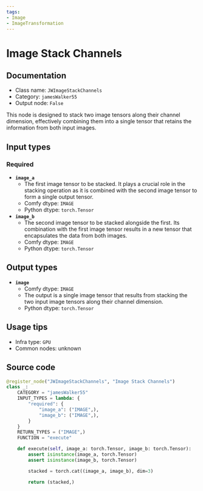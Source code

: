 ```yaml
---
tags:
- Image
- ImageTransformation
---
```


# Image Stack Channels
## Documentation
- Class name: `JWImageStackChannels`
- Category: `jamesWalker55`
- Output node: `False`

This node is designed to stack two image tensors along their channel dimension, effectively combining them into a single tensor that retains the information from both input images.
## Input types
### Required
- **`image_a`**
    - The first image tensor to be stacked. It plays a crucial role in the stacking operation as it is combined with the second image tensor to form a single output tensor.
    - Comfy dtype: `IMAGE`
    - Python dtype: `torch.Tensor`
- **`image_b`**
    - The second image tensor to be stacked alongside the first. Its combination with the first image tensor results in a new tensor that encapsulates the data from both images.
    - Comfy dtype: `IMAGE`
    - Python dtype: `torch.Tensor`
## Output types
- **`image`**
    - Comfy dtype: `IMAGE`
    - The output is a single image tensor that results from stacking the two input image tensors along their channel dimension.
    - Python dtype: `torch.Tensor`
## Usage tips
- Infra type: `GPU`
- Common nodes: unknown


## Source code
```python
@register_node("JWImageStackChannels", "Image Stack Channels")
class _:
    CATEGORY = "jamesWalker55"
    INPUT_TYPES = lambda: {
        "required": {
            "image_a": ("IMAGE",),
            "image_b": ("IMAGE",),
        }
    }
    RETURN_TYPES = ("IMAGE",)
    FUNCTION = "execute"

    def execute(self, image_a: torch.Tensor, image_b: torch.Tensor):
        assert isinstance(image_a, torch.Tensor)
        assert isinstance(image_b, torch.Tensor)

        stacked = torch.cat((image_a, image_b), dim=3)

        return (stacked,)

```
